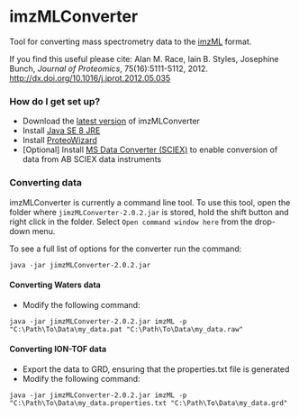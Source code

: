 # imzMLConverter #

Tool for converting mass spectrometry data to the [imzML](http://imzml.org) format. 


If you find this useful please cite:  Alan M. Race, Iain B. Styles, Josephine Bunch, *Journal of Proteomics*, 75(16):5111-5112, 2012. http://dx.doi.org/10.1016/j.jprot.2012.05.035

### How do I get set up? ###

* Download the [latest version](https://github.com/AlanRace/imzMLConverter/releases) of imzMLConverter
* Install [Java SE 8 JRE](https://www.oracle.com/technetwork/java/javase/downloads/jre8-downloads-2133155.html)
* Install [ProteoWizard](http://proteowizard.sourceforge.net/)
* [Optional] Install [MS Data Converter (SCIEX)](https://sciex.com/sw-downloads-form?d=ab_sciex_ms_data_converter_V1.3%20beta.zip&asset=software&softwareProduct=MS%20Data%20Converter%20(Beta%20Version%201.3)) to enable conversion of data from AB SCIEX data instruments

### Converting data ###

imzMLConverter is currently a command line tool. To use this tool, open the folder where `jimzMLConverter-2.0.2.jar` is stored, hold the shift button and right click in the folder. Select `Open command window here` from the drop-down menu.

To see a full list of options for the converter run the command:

`java -jar jimzMLConverter-2.0.2.jar`

#### Converting Waters data
* Modify the following command:

`java -jar jimzMLConverter-2.0.2.jar imzML -p "C:\Path\To\Data\my_data.pat "C:\Path\To\Data\my_data.raw"`

#### Converting ION-TOF data

* Export the data to GRD, ensuring that the properties.txt file is generated
* Modify the following command:

`java -jar jimzMLConverter-2.0.2.jar imzML -p "C:\Path\To\Data\my_data.properties.txt "C:\Path\To\Data\my_data.grd"`
